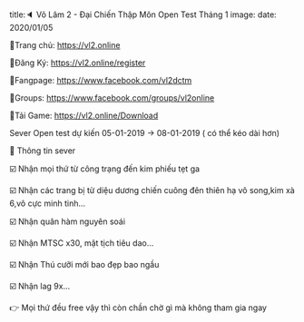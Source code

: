 title:🔈 Võ Lâm 2 - Đại Chiến Thập Môn Open Test Tháng 1
image:
date: 2020/01/05

🔰Trang chủ: https://vl2.online

🔰Đăng Ký: https://vl2.online/register

🔰Fangpage: https://www.facebook.com/vl2dctm

🔰Groups: https://www.facebook.com/groups/vl2online

🔰Tải Game: https://vl2.online/Download


Sever Open test dự kiến 05-01-2019 -> 08-01-2019 ( có thể kéo dài hơn)

📛 Thông tin sever

☑️ Nhận mọi thứ từ công trạng đến kim phiếu tẹt ga

☑️ Nhận các trang bị từ diệu dương chiến cuông đên thiên hạ vô song,kim xà 6,vô cực minh tinh...

☑️ Nhận quân hàm nguyên soái

☑️ Nhận MTSC x30, mật tịch tiêu dao...

☑️ Nhận Thú cưỡi mới bao đẹp bao ngầu

☑️ Nhận lag 9x...

👉 Mọi thứ đều free vậy thì còn chần chờ gì mà không tham gia ngay

